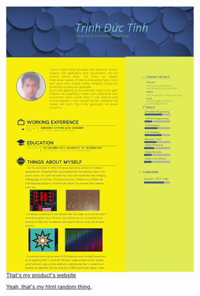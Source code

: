 

<img src="Trịnh Đức Tính's Vitae.pdf"
     alt="Markdown Monster icon"
     style="float: left; margin-right: 10px;" />

[That's my product's website](http://ngoisaola.com)

[Yeah, that's my html random thing.](https://groutlloyd.github.io/Portfolio.html)

